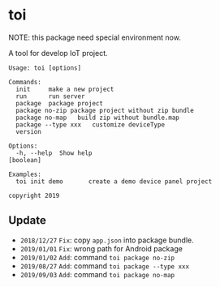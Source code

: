# toi

NOTE: this package need special environment now.

A tool for develop IoT project.

```
Usage: toi [options]

Commands:
  init     make a new project
  run      run server
  package  package project
  package no-zip package project without zip bundle
  package no-map   build zip without bundle.map
  package --type xxx   customize deviceType
  version

Options:
  -h, --help  Show help                                                [boolean]

Examples:
  toi init demo       create a demo device panel project

copyright 2019
```

## Update

* `2018/12/27` `Fix`: copy `app.json` into package bundle.
* `2019/01/01` `Fix`: wrong path for Android package
* `2019/01/02` `Add`: command `toi package no-zip`
* `2019/08/27` `Add`: command `toi package --type xxx`
* `2019/09/03` `Add`: command `toi package no-map`
